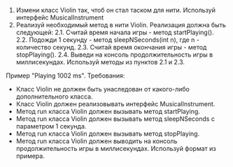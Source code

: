 
1. Измени класс Violin так, чтоб он стал таском для нити. Используй интерфейс MusicalInstrument
2. Реализуй необходимый метод в нити Violin. Реализация должна быть следующей:
2.1. Считай время начала игры - метод startPlaying().
2.2. Подожди 1 секунду - метод sleepNSeconds(int n), где n - количество секунд.
2.3. Считай время окончания игры - метод stopPlaying().
2.4. Выведи на консоль продолжительность игры в миллисекундах. Используй методы из пунктов 2.1 и 2.3.
   
Пример "Playing 1002 ms".
Требования:
- Класс Violin не должен быть унаследован от какого-либо дополнительного класса.
- Класс Violin должен реализовывать интерфейс MusicalInstrument.
- Метод run класса Violin должен вызывать метод startPlaying.
- Метод run класса Violin должен вызывать метод sleepNSeconds с параметром 1 секунда.
- Метод run класса Violin должен вызывать метод stopPlaying.
- Метод run класса Violin должен выводить на консоль продолжительность игры в миллисекундах. Используй формат из примера.
